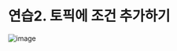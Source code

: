 # 연습2. 토픽에 조건 추가하기 


![image](https://github.com/user-attachments/assets/585ff044-12e5-475e-9911-ba32e5676049)





